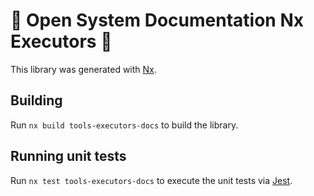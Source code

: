 # 🔧 Open System Documentation Nx Executors 🔨

This library was generated with [Nx](https://nx.dev).

## Building

Run `nx build tools-executors-docs` to build the library.

## Running unit tests

Run `nx test tools-executors-docs` to execute the unit tests via [Jest](https://jestjs.io).
